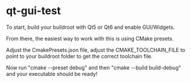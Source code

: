# qt-gui-test
To start, build your buildroot with Qt5 or Qt6 and enable GUI/Widgets.

From there, the easiest way to work with this is using CMake presets.

Adjust the CmakePresets.json file, adjust the CMAKE_TOOLCHAIN_FILE to point to your buildroot folder to get the correct toolchain file.

Now run "cmake --preset debug" and then "cmake --build build-debug" and your executable should be ready!
